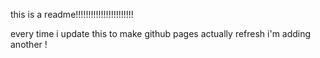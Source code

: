 this is a readme!!!!!!!!!!!!!!!!!!!!!!!

every time i update this to make github pages actually refresh i'm adding another !
